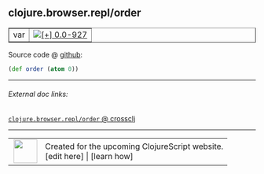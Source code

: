 ## clojure.browser.repl/order



 <table border="1">
<tr>
<td>var</td>
<td><a href="https://github.com/cljsinfo/cljs-api-docs/tree/0.0-927"><img valign="middle" alt="[+] 0.0-927" title="Added in 0.0-927" src="https://img.shields.io/badge/+-0.0--927-lightgrey.svg"></a> </td>
</tr>
</table>









Source code @ [github](https://github.com/clojure/clojurescript/blob/r1513/src/cljs/clojure/browser/repl.cljs#L55):

```clj
(def order (atom 0))
```

<!--
Repo - tag - source tree - lines:

 <pre>
clojurescript @ r1513
└── src
    └── cljs
        └── clojure
            └── browser
                └── <ins>[repl.cljs:55](https://github.com/clojure/clojurescript/blob/r1513/src/cljs/clojure/browser/repl.cljs#L55)</ins>
</pre>

-->

---



###### External doc links:

[`clojure.browser.repl/order` @ crossclj](http://crossclj.info/fun/clojure.browser.repl.cljs/order.html)<br>

---

 <table>
<tr><td>
<img valign="middle" align="right" width="48px" src="http://i.imgur.com/Hi20huC.png">
</td><td>
Created for the upcoming ClojureScript website.<br>
[edit here] | [learn how]
</td></tr></table>

[edit here]:https://github.com/cljsinfo/cljs-api-docs/blob/master/cljsdoc/clojure.browser.repl_order.cljsdoc
[learn how]:https://github.com/cljsinfo/cljs-api-docs/wiki/cljsdoc-files

<!--

This information was too distracting to show to readers, but I'll leave it
commented here since it is helpful to:

- pretty-print the data used to generate this document
- and show how to retrieve that data



The API data for this symbol:

```clj
{:ns "clojure.browser.repl",
 :name "order",
 :type "var",
 :source {:code "(def order (atom 0))",
          :title "Source code",
          :repo "clojurescript",
          :tag "r1513",
          :filename "src/cljs/clojure/browser/repl.cljs",
          :lines [55]},
 :full-name "clojure.browser.repl/order",
 :full-name-encode "clojure.browser.repl_order",
 :history [["+" "0.0-927"]]}

```

Retrieve the API data for this symbol:

```clj
;; from Clojure REPL
(require '[clojure.edn :as edn])
(-> (slurp "https://raw.githubusercontent.com/cljsinfo/cljs-api-docs/catalog/cljs-api.edn")
    (edn/read-string)
    (get-in [:symbols "clojure.browser.repl/order"]))
```

-->

